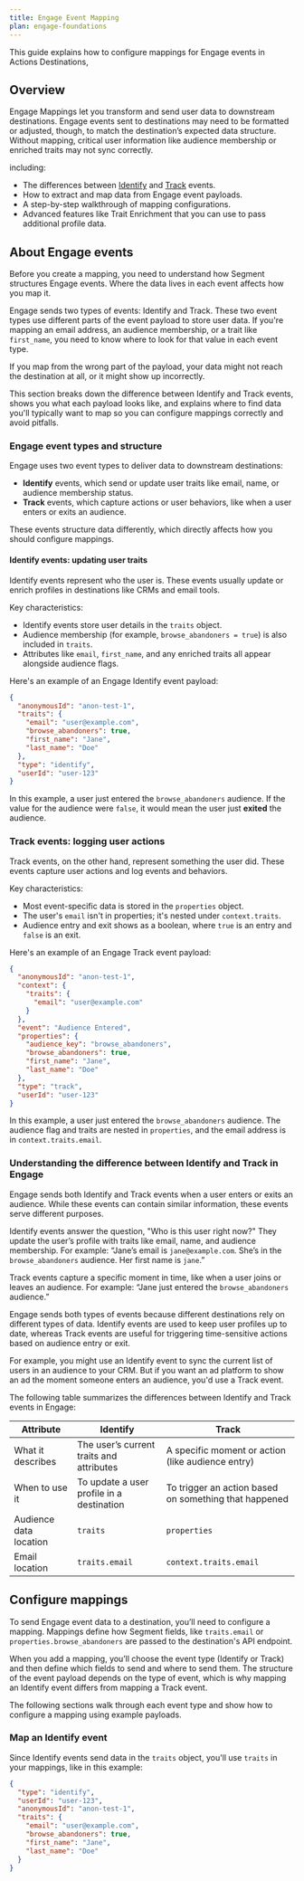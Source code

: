 ```yaml
---
title: Engage Event Mapping
plan: engage-foundations
---
```


This guide explains how to configure mappings for Engage events in Actions Destinations, 

## Overview

Engage Mappings let you transform and send user data to downstream destinations. Engage events sent to destinations may need to be formatted or adjusted, though, to match the destination’s expected data structure. Without mapping, critical user information like audience membership or enriched traits may not sync correctly.

including:

- The differences between [Identify](/docs/connections/spec/identify/) and [Track](/docs/connections/spec/track/) events.
- How to extract and map data from Engage event payloads.
- A step-by-step walkthrough of mapping configurations.
- Advanced features like Trait Enrichment that you can use to pass additional profile data.

## About Engage events

Before you create a mapping, you need to understand how Segment structures Engage events. Where the data lives in each event affects how you map it.

Engage sends two types of events: Identify and Track. These two event types use different parts of the event payload to store user data. If you're mapping an email address, an audience membership, or a trait like `first_name`, you need to know where to look for that value in each event type.

If you map from the wrong part of the payload, your data might not reach the destination at all, or it might show up incorrectly. 

This section breaks down the difference between Identify and Track events, shows you what each payload looks like, and explains where to find data you'll typically want to map so you can configure mappings correctly and avoid pitfalls.

<!-- Engage events carry critical information, including:

- User identifiers (like `userId` and `anonymousId`)
- Audience membership status
- Other user traits, if you've enabled enrichment 

## Key Engage event fields

The following properties appear in Engage event payloads:

| Field            | Type   | Description                                                       |
| ---------------- | ------ | ----------------------------------------------------------------- |
| `userId`         | String | The unique identifier for a known user.                           |
| `anonymousId`    | String | The identifier for anonymous users before they log in.            |
| `traits`         | Object | Stores user attributes (like `email` and audience status).        |
| `context.traits` | Object | In Track events, this object stores user attributes like `email`. |
| `properties`     | Object | Stores event-related data, including audience membership.         | 

Understanding these fields will help you correctly set up mappings and send Engage data to external destinations. -->                                                   

### Engage event types and structure

Engage uses two event types to deliver data to downstream destinations: 

- **Identify** events, which send or update user traits like email, name, or audience membership status.
- **Track** events, which capture actions or user behaviors, like when a user enters or exits an audience.

These events structure data differently, which directly affects how you should configure mappings.

#### Identify events: updating user traits

Identify events represent who the user is. These events usually update or enrich profiles in destinations like CRMs and email tools.

Key characteristics:

- Identify events store user details in the `traits` object. 
- Audience membership (for example, `browse_abandoners = true`) is also included in `traits`.
- Attributes like `email`, `first_name`, and any enriched traits all appear alongside audience flags.

Here's an example of an Engage Identify event payload:

```json
{
  "anonymousId": "anon-test-1",
  "traits": {
    "email": "user@example.com",
    "browse_abandoners": true,
    "first_name": "Jane",
    "last_name": "Doe"
  },
  "type": "identify",
  "userId": "user-123"
}
```

In this example, a user just entered the `browse_abandoners` audience. If the value for the audience were `false`, it would mean the user just **exited** the audience.

<!-- PW: hm should I change this from "alongside audience flags!-->

### Track events: logging user actions

Track events, on the other hand, represent something the user did. These events capture user actions and log events and behaviors.

Key characteristics:

- Most event-specific data is stored in the `properties` object.
- The user's `email` isn't in properties; it's nested under `context.traits`.
- Audience entry and exit shows as a boolean, where `true` is an entry and `false` is an exit.

Here's an example of an Engage Track event payload:

```json
{
  "anonymousId": "anon-test-1",
  "context": {
    "traits": {
      "email": "user@example.com"
    }
  },
  "event": "Audience Entered",
  "properties": {
    "audience_key": "browse_abandoners",
    "browse_abandoners": true,
    "first_name": "Jane",
    "last_name": "Doe"
  },
  "type": "track",
  "userId": "user-123"
}
```

In this example, a user just entered the `browse_abandoners` audience. The audience flag and traits are nested in `properties`, and the email address is in `context.traits.email`.

### Understanding the difference between Identify and Track in Engage

Engage sends both Identify and Track events when a user enters or exits an audience. While these events can contain similar information, these events serve different purposes.

Identify events answer the question, "Who is this user right now?" They update the user’s profile with traits like email, name, and audience membership. For example: “Jane’s email is `jane@example.com`. She’s in the `browse_abandoners` audience. Her first name is `jane`.”

Track events capture a specific moment in time, like when a user joins or leaves an audience. For example: “Jane just entered the `browse_abandoners` audience.”

Engage sends both types of events because different destinations rely on different types of data. Identify events are used to keep user profiles up to date, whereas Track events are useful for triggering time-sensitive actions based on audience entry or exit.

For example, you might use an Identify event to sync the current list of users in an audience to your CRM. But if you want an ad platform to show an ad the moment someone enters an audience, you'd use a Track event.

The following table summarizes the differences between Identify and Track events in Engage:

| Attribute              | Identify                                  | Track                                                 |
| ---------------------- | ----------------------------------------- | ----------------------------------------------------- |
| What it describes      | The user’s current traits and attributes  | A specific moment or action (like audience entry)     |
| When to use it         | To update a user profile in a destination | To trigger an action based on something that happened |
| Audience data location | `traits`                                  | `properties`                                          |
| Email location         | `traits.email`                            | `context.traits.email`                                |

<!-- PW: maybe add a transition here -->

## Configure mappings

To send Engage event data to a destination, you’ll need to configure a mapping. Mappings define how Segment fields, like `traits.email` or `properties.browse_abandoners` are passed to the destination's API endpoint.

When you add a mapping, you’ll choose the event type (Identify or Track) and then define which fields to send and where to send them. The structure of the event payload depends on the type of event, which is why mapping an Identify event differs from mapping a Track event.

The following sections walk through each event type and show how to configure a mapping using example payloads.

### Map an Identify event 

Since Identify events send data in the `traits` object, you'll use `traits` in your mappings, like in this example:

```json
{
  "type": "identify",
  "userId": "user-123",
  "anonymousId": "anon-test-1",
  "traits": {
    "email": "user@example.com",
    "browse_abandoners": true,
    "first_name": "Jane",
    "last_name": "Doe"
  }
}
```





